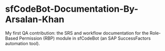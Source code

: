 # sfCodeBot-Documentation-By-Arsalan-Khan
My first QA contribution: the SRS and workflow documentation for the Role-Based Permission (RBP) module in sfCodeBot (an SAP SuccessFactors automation tool).
